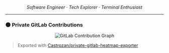 <p align="center"><em>Software Engineer · Tech Explorer · Terminal Enthusiast</em></p>

---

### 🌑 Private GitLab Contributions

<p align="center">
  <img src="https://raw.githubusercontent.com/Castrozan/private-heatmap-generator/0e3130bb59b9c702b7df42f1b6042fe76313e9d9/gitlab-graph.svg" alt="GitLab Contribution Graph" />
</p>

> Exported with [Castrozan/private-gitlab-heatmap-exporter](https://github.com/Castrozan/private-gitlab-heatmap-exporter)

